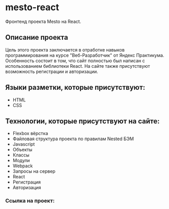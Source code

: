 # mesto-react
Фронтенд проекта Mesto на React.

## Описание проекта
Цель этого проекта заключается в отработке навыков программирования на курсе "Веб-Разработчик" от Яндекс Практикума. Особенность состоит в том, что сайт полностью был написан с использованием библиотеки React. На сайте также присутствуют возможность регистрации и авторизации.


## Языки разметки, которые присутствуют:

- HTML
- CSS

## Технологии, которые присутствуют на сайте:

- Flexbox вёрстка
- Файловая структура проекта по правилам Nested БЭМ
- Javascript
- Объекты
- Классы
- Модули
- Webpack
- Запросы на сервер
- React
- Регистрация
- Авторизация

### Ссылка на проект:
